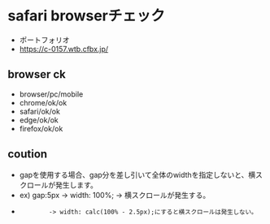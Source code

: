 # safari browserチェック
- ポートフォリオ
- https://c-0157.wtb.cfbx.jp/

## browser ck
- browser/pc/mobile
- chrome/ok/ok
- safari/ok/ok
- edge/ok/ok
- firefox/ok/ok

## coution
- gapを使用する場合、gap分を差し引いて全体のwidthを指定しないと、横スクロールが発生します。
- ex) gap:5px -> width: 100%; -> 横スクロールが発生する。
-             -> width: calc(100% - 2.5px);にすると横スクロールは発生しない。
